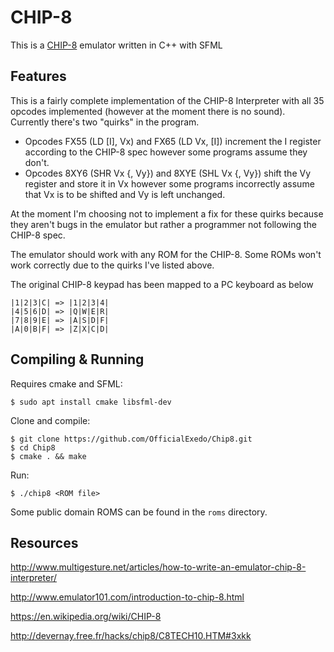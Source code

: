 # CHIP-8

This is a [CHIP-8](https://en.wikipedia.org/wiki/CHIP-8) emulator written in C++ with SFML

## Features

This is a fairly complete implementation of the CHIP-8 Interpreter with all 35 opcodes implemented (however at the moment there is no sound). Currently there's two "quirks" in the program.

- Opcodes FX55 (LD [I], Vx) and FX65 (LD Vx, [I]) increment the I register according to the CHIP-8 spec however some programs assume they don't.
- Opcodes 8XY6 (SHR Vx {, Vy}) and 8XYE (SHL Vx {, Vy}) shift the Vy register and store it in Vx however some programs incorrectly assume that Vx is to be shifted and Vy is left unchanged.

At the moment I'm choosing not to implement a fix for these quirks because they aren't bugs in the emulator but rather a programmer not following the CHIP-8 spec.

The emulator should work with any ROM for the CHIP-8. Some ROMs won't work correctly due to the quirks I've listed above.

The original CHIP-8 keypad has been mapped to a PC keyboard as below

    |1|2|3|C| => |1|2|3|4|
    |4|5|6|D| => |Q|W|E|R|
    |7|8|9|E| => |A|S|D|F|
    |A|0|B|F| => |Z|X|C|D|
    
## Compiling & Running

Requires cmake and SFML:

    $ sudo apt install cmake libsfml-dev

Clone and compile:

    $ git clone https://github.com/OfficialExedo/Chip8.git
    $ cd Chip8
    $ cmake . && make
    
Run:

    $ ./chip8 <ROM file>
    
Some public domain ROMS can be found in the `roms` directory.

## Resources

http://www.multigesture.net/articles/how-to-write-an-emulator-chip-8-interpreter/

http://www.emulator101.com/introduction-to-chip-8.html

https://en.wikipedia.org/wiki/CHIP-8

http://devernay.free.fr/hacks/chip8/C8TECH10.HTM#3xkk
